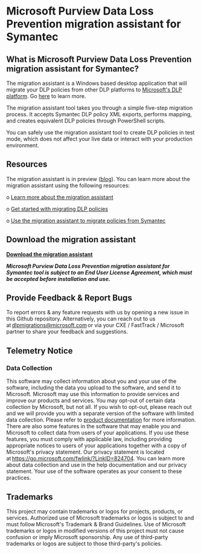 # Microsoft Purview Data Loss Prevention migration assistant for Symantec


## What is Microsoft Purview Data Loss Prevention migration assistant for Symantec? 

The migration assistant is a Windows based desktop application that will migrate your DLP policies from other DLP platforms to [Microsoft's DLP platform](https://aka.ms/dlpweb).
Go [here](https://learn.microsoft.com/en-us/microsoft-365/compliance/dlp-learn-about-dlp?view=o365-worldwide) to learn more.

The migration assistant tool takes you through a simple five-step migration process. It accepts Symantec DLP policy XML exports, performs mapping, and creates equivalent DLP policies through PowerShell scripts. 

You can safely use the migration assistant tool to create DLP policies in test mode, which does not affect your live data or interact with your production environment. 

## Resources

The migration assistant is in preview ([blog](https://aka.ms/DLPMigrationAssistantBlog)). You can learn more about the migration assistant using the following resources:

o [Learn more about the migration assistant](https://go.microsoft.com/fwlink/?linkid=2221301)

o	[Get started with migrating DLP policies](https://go.microsoft.com/fwlink/?linkid=2220871)

o	[Use the migration assistant to migrate policies from Symantec](https://go.microsoft.com/fwlink/?linkid=2221302)

## Download the migration assistant

[**Download the migration assistant**](https://aka.ms/downloadTool)

 _**Microsoft Purview Data Loss Prevention migration assistant for Symantec tool is subject to an End User License Agreement, which must be accepted before installation and use.**_

## Provide Feedback & Report Bugs 

To report errors & any feature requests with us by opening a new issue in this Github repository. Alternatively, you can reach out to us at dlpmigrations@microsoft.com or via your CXE / FastTrack / Microsoft partner to share your feedback and suggestions. 

## Telemetry Notice 

### Data Collection 
This software may collect information about you and your use of the software, including the data you upload to the software, and send it to Microsoft. Microsoft may use this information to provide services and improve our products and services. You may opt-out of certain data collection by Microsoft, but not all.  If you wish to opt-out, please reach out and we will provide you with a separate version of the software with limited data collection.  Please refer to [product documentation](https://aka.ms/DLPMigrationAssistantDocs) for more information. There are also some features in the software that may enable you and Microsoft to collect data from users of your applications. If you use these features, you must comply with applicable law, including providing appropriate notices to users of your applications together with a copy of Microsoft's privacy statement. Our privacy statement is located at https://go.microsoft.com/fwlink/?LinkID=824704. You can learn more about data collection and use in the help documentation and our privacy statement. Your use of the software operates as your consent to these practices. 

## Trademarks 

This project may contain trademarks or logos for projects, products, or services. Authorized use of Microsoft trademarks or logos is subject to and must follow Microsoft's Trademark & Brand Guidelines. Use of Microsoft trademarks or logos in modified versions of this project must not cause confusion or imply Microsoft sponsorship. Any use of third-party trademarks or logos are subject to those third-party's policies. 
 

